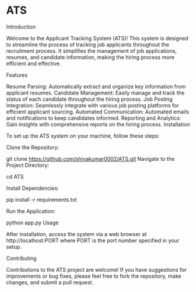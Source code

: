 # ATS  


Introduction

Welcome to the Applicant Tracking System (ATS)! This system is designed to streamline the process of tracking job applicants throughout the recruitment process. It simplifies the management of job applications, resumes, and candidate information, making the hiring process more efficient and effective.

Features

Resume Parsing: Automatically extract and organize key information from applicant resumes.
Candidate Management: Easily manage and track the status of each candidate throughout the hiring process.
Job Posting Integration: Seamlessly integrate with various job posting platforms for efficient applicant sourcing.
Automated Communication: Automated emails and notifications to keep candidates informed.
Reporting and Analytics: Gain insights with comprehensive reports on the hiring process.
Installation

To set up the ATS system on your machine, follow these steps:

Clone the Repository:

git clone https://github.com/shivakumar0002/ATS.git
Navigate to the Project Directory:

cd ATS

Install Dependencies:

pip install -r requirements.txt

Run the Application:

python app.py
Usage

After installation, access the system via a web browser at http://localhost:PORT where PORT is the port number specified in your setup.

Contributing

Contributions to the ATS project are welcome! If you have suggestions for improvements or bug fixes, please feel free to fork the repository, make changes, and submit a pull request.


